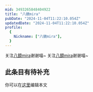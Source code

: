 ```yaml
---
mid: 3493265848404922
title: "八鏡mira"
pubDate: "2024-11-04T11:22:10.054Z"
updatedDate: "2024-11-04T11:22:10.054Z"
profile:
  {
    Nickname: ["八鏡mira"],
  }
---
```


关注[八鏡mira](https://space.bilibili.com/3493265848404922)谢谢喵~ 关注[八鏡mira](https://space.bilibili.com/3493265848404922)谢谢喵~

## 此条目有待补充
你可以在[这里](https://github.com/Yuhanawa/VTuber.ICU-Content/edit/master/v/八鏡mira/index.md)编辑本文
